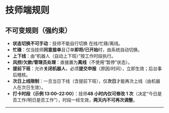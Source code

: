 # 技师端规则

## 不可变规则（强约束）

* **状态切换不可手动**：技师不能自行切换 在线/忙碌/离线。
* **忙碌**：仅当技师**同意接单**且订单**即将/已开始**时，由系统自动切换。
* **上下线**：由“机器人（自动上下班）”按工作时段执行。
* **风控/欠款/管理员处理**：直接置为**离线**（不使用“暂停”状态）。
* **提前下班**：允许**关闭机器人**，必须**提交申报**（原因/时间），立即生效；后台事后稽核。
* **次日上线限制**：一旦当日下线（含提前下班），仅**次日**才能再次上线（由机器人在次日生效）。
* **打卡时段（示例 13:00–22:00）**：技师**48 小时内仅可修改 1 次**（决定“今日是否工作/明日是否工作”），时段一经生效，**两天内不可再次调整**。

---

